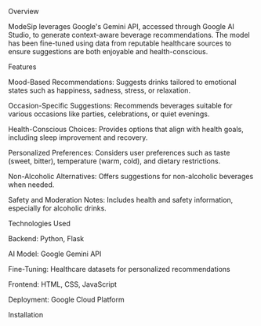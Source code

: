 Overview

ModeSip leverages Google's Gemini API, accessed through Google AI Studio, to generate context-aware beverage recommendations. The model has been fine-tuned using data from reputable healthcare sources to ensure suggestions are both enjoyable and health-conscious.

Features

Mood-Based Recommendations: Suggests drinks tailored to emotional states such as happiness, sadness, stress, or relaxation.

Occasion-Specific Suggestions: Recommends beverages suitable for various occasions like parties, celebrations, or quiet evenings.

Health-Conscious Choices: Provides options that align with health goals, including sleep improvement and recovery.

Personalized Preferences: Considers user preferences such as taste (sweet, bitter), temperature (warm, cold), and dietary restrictions.

Non-Alcoholic Alternatives: Offers suggestions for non-alcoholic beverages when needed.

Safety and Moderation Notes: Includes health and safety information, especially for alcoholic drinks.

Technologies Used

Backend: Python, Flask

AI Model: Google Gemini API

Fine-Tuning: Healthcare datasets for personalized recommendations

Frontend: HTML, CSS, JavaScript

Deployment: Google Cloud Platform

Installation


